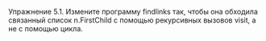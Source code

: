 Упражнение 5.1. Измените программу findlinks так, чтобы она обходила связанный список n.FirstChild с помощью рекурсивных вызовов visit, а не с помощью цикла.